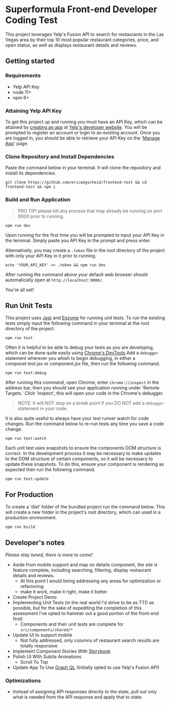 # Superformula Front-end Developer Coding Test

This project leverages Yelp's Fusion API to search for restaurants in the Las Vegas area by their top 10 most popular restaurant categories, price, and open status, as well as displays restaurant details and reviews.

## Getting started

### Requirements

* Yelp API Key
* node 11+
* npm 6+

### Attaining Yelp API Key

To get this project up and running you must have an API Key, which can be attained by [creating an app](https://www.yelp.com/developers/v3/manage_app) at [Yelp's developer website](https://www.yelp.com/developers/documentation/v3). You will be prompted to register an account or login to an existing account. Once you are logged in, you should be able to retrieve your API Key on the '[Manage App](https://www.yelp.com/developers/v3/manage_app)' page.


### Clone Repository and Install Dependencies

Paste the command below in your terminal. It will clone the repository and install its dependencies.

```shell
git clone https://github.com/ericwegscheid/frontend-test && cd frontend-test && npm i
```

### Build and Run Application

> PRO TIP! please kill any process that may already be running on port 9000 prior to running.

```shell
npm run dev
```

Upon running for the first time you will be prompted to input your API Key in the terminal. Simply paste you API Key in the prompt and press enter.

Alternatively, you may create a `.token` file in the root directory of the project with only your API Key in it prior to running.

```shell
echo 'YOUR_API_KEY' >> .token && npm run dev
```

After running the command above your default web browser should automatically open at `http://localhost:9000/`.

You're all set!

## Run Unit Tests

This project uses [Jest](https://jestjs.io) and [Enzyme](https://airbnb.io/enzyme/) for running unit tests. To run the existing tests simply input the following command in your terminal at the root directory of the project.

```shell
npm run test
```

Often it is helpful to be able to debug your tests as you are developing, which can be done quite easily using [Chrome's DevTools](https://developers.google.com/web/tools/chrome-devtools/).Add a `debugger` statement wherever you whish to begin debugging, in either a componet.test.jsx or component.jsx file, then run the following command.

```shell
npm run test:debug
```

After running this command, open Chrome, enter `chrome://inspect` in the address bar, then you should see your application running under 'Remote Targets.' Click 'inspect', this will open your code in the Chrome's debugger.

> NOTE: It will NOT stop on a break point if you DO NOT add a `debugger` statement in your code.

It is also quite useful to always have your test runner watch for code changes. Run the command below to re-run tests any time you save a code change.

```shell
npm run test:watch
```

Each unit test uses snapshots to ensure the components DOM structure is correct. In the development process it may be necessary to make updates to the DOM structure of certain components, so it will be necessary to update these snapshots. To do this, ensure your component is rendering as expected then run the following command.

```shell
npm run test:update
```

## For Production

To create a 'dist' folder of the bundled project run the command below. This will create a new folder in the project's root directory, which can used in a production environment.

```shell
npm run build
```

## Developer's notes

_Please stay tuned, there is more to come!_

* Aside from mobile support and map on details component, the site is feature complete, including searching, filtering, display restaurant details and reviews.
  - At this point I would being addressing any areas for optimization or refactoring
  - make it work, make it right, make it better
* Create Project Demo
* Implementing Unit Tests (in the real world I'd strive to be as TTD as possible, but for the sake of expediting the completion of this assessment I've opted to hammer out a good portion of the front-end first)
  - Components and their unit tests are complete for `src/components/shared/*`
* Update UI to support mobile
  - Not fully addressed, only columns of restaurant search results are totally responsive
* Implement Component Stories With [Storybook](https://storybook.js.org)
* Polish UI With Subtle Animations
  - Scroll To Top
* Update App To Use [Graph QL](https://www.yelp.com/developers/graphql/guides/intro) (Initially opted to use Yelp's Fusion API)

### Optimizations
* Instead of assigning API responses directly to the state, pull out only what is needed from the API response and apply that to state.


